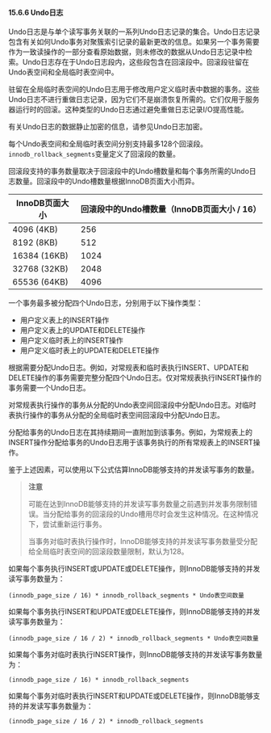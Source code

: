 #### 15.6.6 Undo日志

Undo日志是与单个读写事务关联的一系列Undo日志记录的集合。Undo日志记录包含有关如何Undo事务对聚簇索引记录的最新更改的信息。如果另一个事务需要作为一致读操作的一部分查看原始数据，则未修改的数据从Undo日志记录中检索。Undo日志存在于Undo日志段内，这些段包含在回滚段中。回滚段驻留在Undo表空间和全局临时表空间中。

驻留在全局临时表空间的Undo日志用于修改用户定义临时表中数据的事务。这些Undo日志不进行重做日志记录，因为它们不是崩溃恢复所需的。它们仅用于服务器运行时的回滚。这种类型的Undo日志通过避免重做日志记录I/O提高性能。

有关Undo日志的数据静止加密的信息，请参见Undo日志加密。

每个Undo表空间和全局临时表空间分别支持最多128个回滚段。`innodb_rollback_segments`变量定义了回滚段的数量。

回滚段支持的事务数量取决于回滚段中的Undo槽数量和每个事务所需的Undo日志数量。回滚段中的Undo槽数量根据InnoDB页面大小而异。

| InnoDB页面大小 | 回滚段中的Undo槽数量（InnoDB页面大小 / 16） |
| -------------- | ------------------------------------------- |
| 4096 (4KB)     | 256                                         |
| 8192 (8KB)     | 512                                         |
| 16384 (16KB)   | 1024                                        |
| 32768 (32KB)   | 2048                                        |
| 65536 (64KB)   | 4096                                        |

一个事务最多被分配四个Undo日志，分别用于以下操作类型：

- 用户定义表上的INSERT操作
- 用户定义表上的UPDATE和DELETE操作
- 用户定义临时表上的INSERT操作
- 用户定义临时表上的UPDATE和DELETE操作

根据需要分配Undo日志。例如，对常规表和临时表执行INSERT、UPDATE和DELETE操作的事务需要完整分配四个Undo日志。仅对常规表执行INSERT操作的事务需要一个Undo日志。

对常规表执行操作的事务从分配的Undo表空间回滚段中分配Undo日志。对临时表执行操作的事务从分配的全局临时表空间回滚段中分配Undo日志。

分配给事务的Undo日志在其持续期间一直附加到该事务。例如，为常规表上的INSERT操作分配给事务的Undo日志用于该事务执行的所有常规表上的INSERT操作。

鉴于上述因素，可以使用以下公式估算InnoDB能够支持的并发读写事务的数量。

> **注意**
>
> 可能在达到InnoDB能够支持的并发读写事务数量之前遇到并发事务限制错误。当分配给事务的回滚段的Undo槽用尽时会发生这种情况。在这种情况下，尝试重新运行事务。
>
> 当事务对临时表执行操作时，InnoDB能够支持的并发读写事务数量受分配给全局临时表空间的回滚段数量限制，默认为128。

如果每个事务执行INSERT或UPDATE或DELETE操作，则InnoDB能够支持的并发读写事务数量为：

`(innodb_page_size / 16) * innodb_rollback_segments * Undo表空间数量`

如果每个事务执行INSERT和UPDATE或DELETE操作，则InnoDB能够支持的并发读写事务数量为：

`(innodb_page_size / 16 / 2) * innodb_rollback_segments * Undo表空间数量`

如果每个事务对临时表执行INSERT操作，则InnoDB能够支持的并发读写事务数量为：

`(innodb_page_size / 16) * innodb_rollback_segments`

如果每个事务对临时表执行INSERT和UPDATE或DELETE操作，则InnoDB能够支持的并发读写事务数量为：

`(innodb_page_size / 16 / 2) * innodb_rollback_segments`